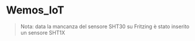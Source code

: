 # Wemos_IoT
>Nota: data la mancanza del sensore SHT30 su Fritzing è stato inserito un sensore SHT1X
